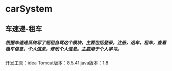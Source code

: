 # carSystem
## 车速递-租车
##### 根据车速递系统写了短租自驾这个模块，主要包括登录，注册，选车，租车，查看租车信息，个人信息，修改个人信息。主要用于个人学习。

开发工具：idea
Tomcat版本：8.5.41
java版本：1.8
